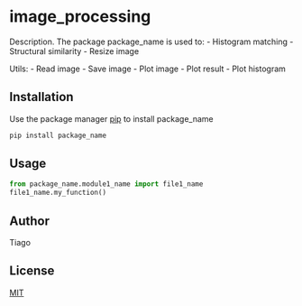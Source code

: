 # image_processing

Description. 
The package package_name is used to:
	- Histogram matching
	- Structural similarity
	- Resize image

Utils:
    - Read image
	- Save image
	- Plot image
	- Plot result
	- Plot histogram
## Installation

Use the package manager [pip](https://pip.pypa.io/en/stable/) to install package_name

```bash
pip install package_name
```

## Usage

```python
from package_name.module1_name import file1_name
file1_name.my_function()
```

## Author
Tiago

## License
[MIT](https://choosealicense.com/licenses/mit/)